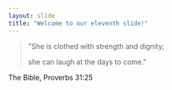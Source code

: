 ```yaml
---
layout: slide
title: "Welcome to our eleventh slide!"
---
```

> "She is clothed with strength and dignity;
>
>    she can laugh at the days to come." 

The Bible, Proverbs 31:25
